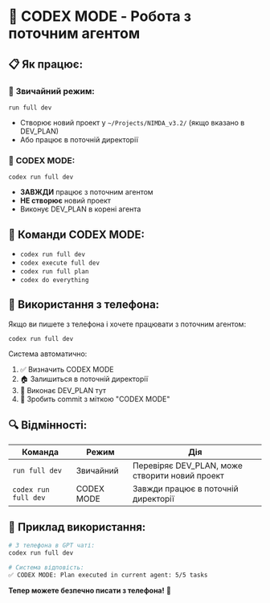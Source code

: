 # 🤖 CODEX MODE - Робота з поточним агентом

## 📋 **Як працює:**

### 🎯 **Звичайний режим:**
```
run full dev
```
- Створює новий проект у `~/Projects/NIMDA_v3.2/` (якщо вказано в DEV_PLAN)
- Або працює в поточній директорії

### 🔧 **CODEX MODE:**
```
codex run full dev
```
- **ЗАВЖДИ** працює з поточним агентом
- **НЕ створює** новий проект  
- Виконує DEV_PLAN в корені агента

## 🚀 **Команди CODEX MODE:**

- `codex run full dev`
- `codex execute full dev`
- `codex run full plan`
- `codex do everything`

## 📱 **Використання з телефона:**

Якщо ви пишете з телефона і хочете працювати з поточним агентом:

```
codex run full dev
```

Система автоматично:
1. ✅ Визначить CODEX MODE
2. 🏠 Залишиться в поточній директорії  
3. 🔄 Виконає DEV_PLAN тут
4. 💾 Зробить commit з міткою "CODEX MODE"

## 🔍 **Відмінності:**

| Команда | Режим | Дія |
|---------|-------|-----|
| `run full dev` | Звичайний | Перевіряє DEV_PLAN, може створити новий проект |
| `codex run full dev` | CODEX MODE | Завжди працює в поточній директорії |

## 📝 **Приклад використання:**

```bash
# З телефона в GPT чаті:
codex run full dev

# Система відповість:
✅ CODEX MODE: Plan executed in current agent: 5/5 tasks
```

**Тепер можете безпечно писати з телефона!** 🎉
